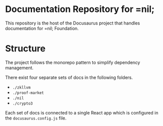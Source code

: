 # Documentation Repository for =nil;

This repository is the host of the Docusaurus project that handles documentation for =nil; Foundation. 

# Structure

The project follows the monorepo pattern to simplify dependency management.

There exist four separate sets of docs in the following folders.

* `./zkllvm`
* `./proof-market`
* `./nil`
* `./crypto3`

Each set of docs is connected to a single React app which is configured in the `docusaurus.config.js` file.
